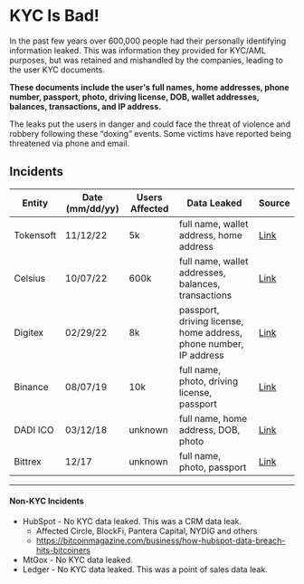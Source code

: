 # KYC Is Bad!

In the past few years over 600,000 people had their personally identifying information leaked. This was information they provided for KYC/AML purposes, but was retained and mishandled by the companies, leading to the user KYC documents. 

**These documents include the user's full names, home addresses, phone number, passport, photo, driving license, DOB, wallet addresses, balances, transactions, and IP address.**

The leaks put the users in danger and could face the threat of violence and robbery following these “doxing” events. Some victims have reported being threatened via phone and email. 


## Incidents

Entity    | Date (mm/dd/yy) | Users Affected | Data Leaked                                                                  | Source
----------|-----------------|----------------|------------------------------------------------------------------------------|--------
Tokensoft | 11/12/22        | 5k             | full name, wallet address, home address                                      | [Link](https://coinlive.me/personal-data-of-tokensoft-airdrop-participants-leaked-26758.html)
Celsius   | 10/07/22        | 600k           | full name, wallet addresses, balances, transactions                          | [Link](https://cryptoslate.com/horrendous-kyc-risks-on-show-as-website-detailing-celsius-users-losses-goes-live/)
Digitex   | 02/29/22        | 8k             | passport, driving license, home address, phone number, IP address            | [Link](https://cointelegraph.com/news/digileaker-claims-to-have-stolen-kyc-documents-for-8-000-digitex-users)
Binance   | 08/07/19        | 10k            | full name, photo, driving license, passport                                  | [Link](https://thehackernews.com/2019/08/binance-kyc-data-leak.html)
DADI ICO  | 03/12/18        | unknown        | full name, home address, DOB, photo                                          | [Link](https://bitcoinist.com/dadi-ico-investors-become-targets-phishing-scams-amid-reports-data-leak/)
Bittrex   | 12/17           | unknown        | full name, photo, passport                                                   | [Link](https://cointelegraph.com/news/bittrex-leaks-user-passports-in-support-emails-says-russian-telegram-channel)


---


#### Non-KYC Incidents

- HubSpot -  No KYC data leaked. This was a CRM data leak.
   * Affected Circle, BlockFi, Pantera Capital, NYDIG and others
   * <https://bitcoinmagazine.com/business/how-hubspot-data-breach-hits-bitcoiners>
- MtGox - No KYC data leaked.
- Ledger - No KYC data leaked. This was a point of sales data leak.



<meta name="viewport" content="width=device-width,initial-scale=1">
<link rel="stylesheet" href="https://cdn.simplecss.org/simple.css">




